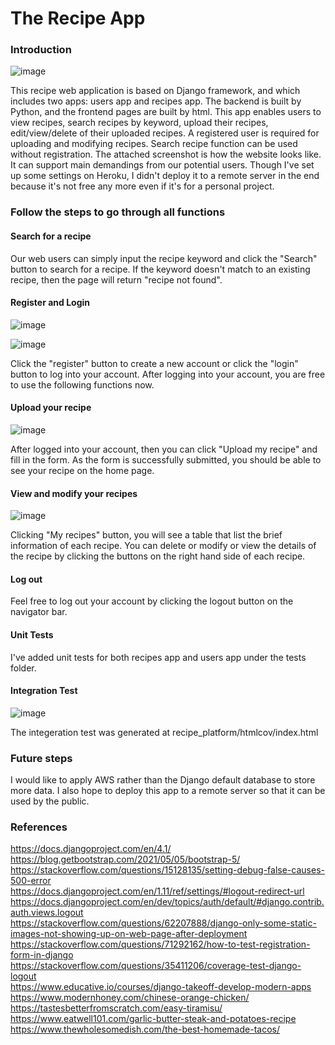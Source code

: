 # The Recipe App

### Introduction
![image](https://user-images.githubusercontent.com/31623888/226194939-7b2bc815-02ce-4ad4-b77e-396e23713403.png)

This recipe web application is based on Django framework, and which includes two apps: users app and recipes app. The backend is built by Python, and the frontend pages are built by html. This app enables users to view recipes, search recipes by keyword, upload their recipes, edit/view/delete of their uploaded recipes. A registered user is required for uploading and modifying recipes. Search recipe function can be used without registration. The attached screenshot is how the website looks like. It can support main demandings from our potential users. Though I've set up some settings on Heroku, I didn't deploy it to a remote server in the end because it's not free any more even if it's for a personal project.

### Follow the steps to go through all functions
#### Search for a recipe
Our web users can simply input the recipe keyword and click the "Search" button to search for a recipe. If the keyword doesn't match to an existing recipe, then the page will return "recipe not found". 

#### Register and Login
![image](https://user-images.githubusercontent.com/31623888/226204203-a70f4199-ee54-4c85-a9f5-92126cf8b838.png)

![image](https://user-images.githubusercontent.com/31623888/226204235-fab2516e-50ca-43cb-a0ec-a96b8cd88cb4.png)

Click the "register" button to create a new account or click the "login" button to log into your account. After logging into your account, you are free to use the following functions now.

#### Upload your recipe
![image](https://user-images.githubusercontent.com/31623888/226201062-92584f7d-9468-47a8-8526-ada7fd5b7826.png)

After logged into your account, then you can click "Upload my recipe" and fill in the form. As the form is successfully submitted, you should be able to see your recipe on the home page. 

#### View and modify your recipes
![image](https://user-images.githubusercontent.com/31623888/226201039-6a65ae9e-779c-42dd-9a07-0884ea6b26fd.png)

Clicking "My recipes" button, you will see a table that list the brief information of each recipe. You can delete or modify or view the details of the recipe by clicking the buttons on the right hand side of each recipe. 

#### Log out
Feel free to log out your account by clicking the logout button on the navigator bar.

#### Unit Tests
I've added unit tests for both recipes app and users app under the tests folder.

#### Integration Test

![image](https://user-images.githubusercontent.com/31623888/226202500-466b6456-9aab-4c0e-9c45-7b6e53d80357.png)

The integeration test was generated at recipe_platform/htmlcov/index.html

### Future steps
I would like to apply AWS rather than the Django default database to store more data. I also hope to deploy this app to a remote server so that it can be used by the public.

### References
https://docs.djangoproject.com/en/4.1/            
https://blog.getbootstrap.com/2021/05/05/bootstrap-5/        
https://stackoverflow.com/questions/15128135/setting-debug-false-causes-500-error         
https://docs.djangoproject.com/en/1.11/ref/settings/#logout-redirect-url       
https://docs.djangoproject.com/en/dev/topics/auth/default/#django.contrib.auth.views.logout        
https://stackoverflow.com/questions/62207888/django-only-some-static-images-not-showing-up-on-web-page-after-deployment    
https://stackoverflow.com/questions/71292162/how-to-test-registration-form-in-django              
https://stackoverflow.com/questions/35411206/coverage-test-django-logout    
https://www.educative.io/courses/django-takeoff-develop-modern-apps     
https://www.modernhoney.com/chinese-orange-chicken/       
https://tastesbetterfromscratch.com/easy-tiramisu/       
https://www.eatwell101.com/garlic-butter-steak-and-potatoes-recipe          
https://www.thewholesomedish.com/the-best-homemade-tacos/       


